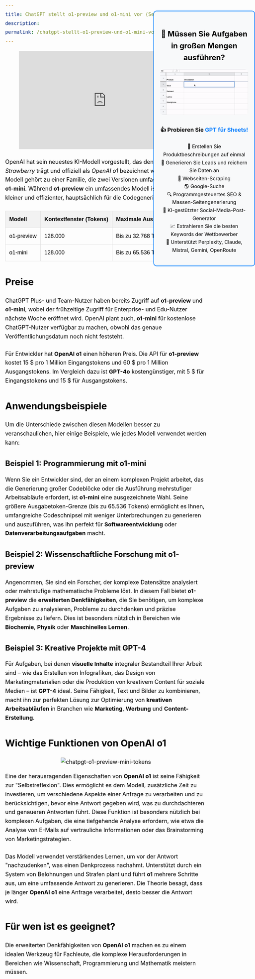 ```yaml
---
title: ChatGPT stellt o1-preview und o1-mini vor (September 2024)
description: 
permalink: /chatgpt-stellt-o1-preview-und-o1-mini-vor-september-2024/
---
```


<div style="
  position: fixed;
  right: 0;
  top: 100px; /* Den oberen Wert bei Bedarf anpassen */
  width: 283px; /* Die Breite bei Bedarf anpassen */
  border: 2px solid #007bff;
  border-radius: 10px;
  padding: 20px;
  background-color: #f8f9fa;
  text-align: center;
  z-index: 9999;
">
            <h3>🤔️ Müssen Sie Aufgaben in großen Mengen ausführen?</h3>
            <img src="https://github.com/skiffer/hydra-docgpt.ai/blob/main/images/demo-sheets2.gif?raw=true" alt="GIF-Demo" style="width: 100%; border-radius: 10px; margin-bottom: 15px;"/>
            <p style="font-size: 18px; margin-top: 10px;"><b>👍️️️️️️ Probieren Sie <a href="https://docgpt.ai/gpt-for-sheets/" style="color: #007bff; text-decoration: none;" target="_blank">GPT für Sheets!</a></b></p>
            <ul style="list-style-type: none; padding: 0; font-size: 16px;">
              <li>📄 Erstellen Sie Produktbeschreibungen auf einmal</li>
              <li>💼 Generieren Sie Leads und reichern Sie Daten an</li>
              <li>🔗️️️️️️ Webseiten-Scraping</li>
              <li>🌎 Google-Suche</li>
              <li>🔍 Programmgesteuertes SEO & Massen-Seitengenerierung</li>
              <li>📣 KI-gestützter Social-Media-Post-Generator</li>
              <li>📈 Extrahieren Sie die besten Keywords der Wettbewerber</li>
              <li>🤖 Unterstützt Perplexity, Claude, Mistral, Gemini, OpenRoute</li>
            </ul>
</div>

<style>
body {
    font-family: -apple-system, system-ui, BlinkMacSystemFont, "Segoe UI", Roboto, "Helvetica Neue", "Fira Sans", Ubuntu, Oxygen, "Oxygen Sans", Cantarell, "Droid Sans", "Apple Color Emoji", "Segoe UI Emoji", "Segoe UI Symbol", "Lucida Grande", Helvetica, Arial, sans-serif;
    color: black;
    font-size: 18px;
    line-height: 1.6;
}

p {
    font-size: 18px;
    margin-bottom: 1.5em;
}

h1 {
    font-size: 36px;
    margin-bottom: 0.8em;
}

h2 {
    font-size: 30px;
    margin-bottom: 0.75em;
}

h3 {
    font-size: 24px;
    margin-bottom: 0.7em;
}

h4 {
    font-size: 20px;
    margin-bottom: 0.65em;
}

h5, h6 {
    font-size: 18px;
    margin-bottom: 0.6em;
}
</style>

<div style="text-align: center;">
    <iframe width="560" height="315" src="https://www.youtube.com/embed/50W4YeQdnSg?si=_QK6iDY2ux-ThqR9" title="YouTube video player" frameborder="0" allow="accelerometer; autoplay; clipboard-write; encrypted-media; gyroscope; picture-in-picture; web-share" referrerpolicy="strict-origin-when-cross-origin" allowfullscreen></iframe>
</div>

OpenAI hat sein neuestes KI-Modell vorgestellt, das den Codenamen *Strawberry* trägt und offiziell als *OpenAI o1* bezeichnet wird. Dieses neue Modell gehört zu einer Familie, die zwei Versionen umfasst: **o1-preview** und **o1-mini**. Während **o1-preview** ein umfassendes Modell ist, ist **o1-mini** kleiner und effizienter, hauptsächlich für die Codegenerierung entwickelt.

<table style="width: 100%; border-collapse: collapse; margin: 20px 0; font-family: Arial, sans-serif; text-align: left;">
  <thead>
    <tr style="background-color: #f2f2f2;">
      <th style="border: 1px solid #dddddd; padding: 12px;">Modell</th>
      <th style="border: 1px solid #dddddd; padding: 12px;">Kontextfenster (Tokens)</th>
      <th style="border: 1px solid #dddddd; padding: 12px;">Maximale Ausgabetoken-Grenze</th>
    </tr>
  </thead>
  <tbody>
    <tr>
      <td style="border: 1px solid #dddddd; padding: 12px;">o1-preview</td>
      <td style="border: 1px solid #dddddd; padding: 12px;">128.000</td>
      <td style="border: 1px solid #dddddd; padding: 12px;">Bis zu 32.768 Tokens</td>
    </tr>
    <tr>
      <td style="border: 1px solid #dddddd; padding: 12px;">o1-mini</td>
      <td style="border: 1px solid #dddddd; padding: 12px;">128.000</td>
      <td style="border: 1px solid #dddddd; padding: 12px;">Bis zu 65.536 Tokens</td>
    </tr>
  </tbody>
</table>

## Preise

ChatGPT Plus- und Team-Nutzer haben bereits Zugriff auf **o1-preview** und **o1-mini**, wobei der frühzeitige Zugriff für Enterprise- und Edu-Nutzer nächste Woche eröffnet wird. OpenAI plant auch, **o1-mini** für kostenlose ChatGPT-Nutzer verfügbar zu machen, obwohl das genaue Veröffentlichungsdatum noch nicht feststeht.

Für Entwickler hat **OpenAI o1** einen höheren Preis. Die API für **o1-preview** kostet 15 $ pro 1 Million Eingangstokens und 60 $ pro 1 Million Ausgangstokens. Im Vergleich dazu ist **GPT-4o** kostengünstiger, mit 5 $ für Eingangstokens und 15 $ für Ausgangstokens.

## Anwendungsbeispiele

Um die Unterschiede zwischen diesen Modellen besser zu veranschaulichen, hier einige Beispiele, wie jedes Modell verwendet werden kann:

### **Beispiel 1: Programmierung mit o1-mini**
Wenn Sie ein Entwickler sind, der an einem komplexen Projekt arbeitet, das die Generierung großer Codeblöcke oder die Ausführung mehrstufiger Arbeitsabläufe erfordert, ist **o1-mini** eine ausgezeichnete Wahl. Seine größere Ausgabetoken-Grenze (bis zu 65.536 Tokens) ermöglicht es Ihnen, umfangreiche Codeschnipsel mit weniger Unterbrechungen zu generieren und auszuführen, was ihn perfekt für **Softwareentwicklung** oder **Datenverarbeitungsaufgaben** macht.

### **Beispiel 2: Wissenschaftliche Forschung mit o1-preview**
Angenommen, Sie sind ein Forscher, der komplexe Datensätze analysiert oder mehrstufige mathematische Probleme löst. In diesem Fall bietet **o1-preview** die **erweiterten Denkfähigkeiten**, die Sie benötigen, um komplexe Aufgaben zu analysieren, Probleme zu durchdenken und präzise Ergebnisse zu liefern. Dies ist besonders nützlich in Bereichen wie **Biochemie**, **Physik** oder **Maschinelles Lernen**.

### **Beispiel 3: Kreative Projekte mit GPT-4**
Für Aufgaben, bei denen **visuelle Inhalte** integraler Bestandteil Ihrer Arbeit sind – wie das Erstellen von Infografiken, das Design von Marketingmaterialien oder die Produktion von kreativem Content für soziale Medien – ist **GPT-4** ideal. Seine Fähigkeit, Text und Bilder zu kombinieren, macht ihn zur perfekten Lösung zur Optimierung von **kreativen Arbeitsabläufen** in Branchen wie **Marketing**, **Werbung** und **Content-Erstellung**.

## Wichtige Funktionen von OpenAI o1

<div style="text-align: center">
    <img src="{{ site.baseurl }}/images/o1-tokens.png" alt="chatpgt-o1-preview-mini-tokens" class="" style="width: 700px !important;"/>
</div>

Eine der herausragenden Eigenschaften von **OpenAI o1** ist seine Fähigkeit zur "Selbstreflexion". Dies ermöglicht es dem Modell, zusätzliche Zeit zu investieren, um verschiedene Aspekte einer Anfrage zu verarbeiten und zu berücksichtigen, bevor eine Antwort gegeben wird, was zu durchdachteren und genaueren Antworten führt. Diese Funktion ist besonders nützlich bei komplexen Aufgaben, die eine tiefgehende Analyse erfordern, wie etwa die Analyse von E-Mails auf vertrauliche Informationen oder das Brainstorming von Marketingstrategien.

Das Modell verwendet verstärkendes Lernen, um vor der Antwort "nachzudenken", was einen Denkprozess nachahmt. Unterstützt durch ein System von Belohnungen und Strafen plant und führt **o1** mehrere Schritte aus, um eine umfassende Antwort zu generieren. Die Theorie besagt, dass je länger **OpenAI o1** eine Anfrage verarbeitet, desto besser die Antwort wird.

## Für wen ist es geeignet?

Die erweiterten Denkfähigkeiten von **OpenAI o1** machen es zu einem idealen Werkzeug für Fachleute, die komplexe Herausforderungen in Bereichen wie Wissenschaft, Programmierung und Mathematik meistern müssen.
